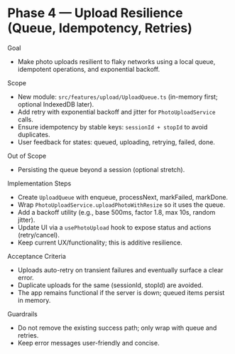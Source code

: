# Phase 4 — Upload Resilience (Queue, Idempotency, Retries)

Goal
- Make photo uploads resilient to flaky networks using a local queue, idempotent operations, and exponential backoff.

Scope
- New module: `src/features/upload/UploadQueue.ts` (in-memory first; optional IndexedDB later).
- Add retry with exponential backoff and jitter for `PhotoUploadService` calls.
- Ensure idempotency by stable keys: `sessionId + stopId` to avoid duplicates.
- User feedback for states: queued, uploading, retrying, failed, done.

Out of Scope
- Persisting the queue beyond a session (optional stretch).

Implementation Steps
- Create `UploadQueue` with enqueue, processNext, markFailed, markDone.
- Wrap `PhotoUploadService.uploadPhotoWithResize` so it uses the queue.
- Add a backoff utility (e.g., base 500ms, factor 1.8, max 10s, random jitter).
- Update UI via a `usePhotoUpload` hook to expose status and actions (retry/cancel).
- Keep current UX/functionality; this is additive resilience.

Acceptance Criteria
- Uploads auto-retry on transient failures and eventually surface a clear error.
- Duplicate uploads for the same (sessionId, stopId) are avoided.
- The app remains functional if the server is down; queued items persist in memory.

Guardrails
- Do not remove the existing success path; only wrap with queue and retries.
- Keep error messages user-friendly and concise.

